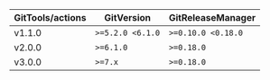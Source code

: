 | GitTools/actions | GitVersion       | GitReleaseManager  |
|------------------|------------------|--------------------|
| v1.1.0           | `>=5.2.0 <6.1.0` | `>=0.10.0 <0.18.0` |
| v2.0.0           | `>=6.1.0`        | `>=0.18.0`         |
| v3.0.0           | `>=7.x`          | `>=0.18.0`         |
